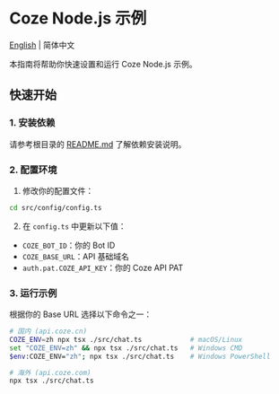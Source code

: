 # Coze Node.js 示例

[English](./README.md) | 简体中文

本指南将帮助你快速设置和运行 Coze Node.js 示例。

## 快速开始

### 1. 安装依赖
请参考根目录的 [README.md](../../README.md) 了解依赖安装说明。

### 2. 配置环境
1. 修改你的配置文件：

```bash
cd src/config/config.ts
```

2. 在 `config.ts` 中更新以下值：
- `COZE_BOT_ID`：你的 Bot ID
- `COZE_BASE_URL`：API 基础域名
- `auth.pat.COZE_API_KEY`：你的 Coze API PAT

### 3. 运行示例
根据你的 Base URL 选择以下命令之一：

```bash
# 国内 (api.coze.cn)
COZE_ENV=zh npx tsx ./src/chat.ts            # macOS/Linux
set "COZE_ENV=zh" && npx tsx ./src/chat.ts   # Windows CMD
$env:COZE_ENV="zh"; npx tsx ./src/chat.ts    # Windows PowerShell

# 海外 (api.coze.com)
npx tsx ./src/chat.ts
```

